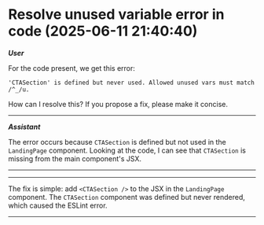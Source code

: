 <!-- Generated by SpecStory -->

# Resolve unused variable error in code (2025-06-11 21:40:40)

_**User**_

For the code present, we get this error:
```
'CTASection' is defined but never used. Allowed unused vars must match /^_/u.
```
How can I resolve this? If you propose a fix, please make it concise.

---

_**Assistant**_

The error occurs because `CTASection` is defined but not used in the `LandingPage` component. Looking at the code, I can see that `CTASection` is missing from the main component's JSX.

---



---

The fix is simple: add `<CTASection />` to the JSX in the `LandingPage` component. The `CTASection` component was defined but never rendered, which caused the ESLint error.

---

